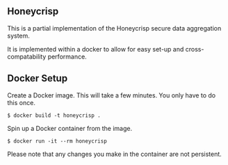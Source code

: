 ## Honeycrisp

This is a partial implementation of the Honeycrisp secure data aggregation system.

It is implemented within a docker to allow for easy set-up and cross-compatability performance.

## Docker Setup
Create a Docker image. This will take a few minutes. You only have to do this
once.
```
$ docker build -t honeycrisp .
```
Spin up a Docker container from the image. 
```
$ docker run -it --rm honeycrisp
```
Please note that any changes you make in the container are not persistent.


